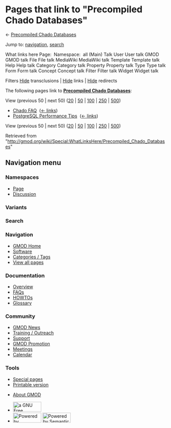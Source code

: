 <div id="mw-page-base" class="noprint">

</div>

<div id="mw-head-base" class="noprint">

</div>

<div id="content" class="mw-body" role="main">

<span id="top"></span>

<div id="mw-js-message" style="display:none;">

</div>



# <span dir="auto">Pages that link to "Precompiled Chado Databases"</span>

<div id="bodyContent">

<div id="contentSub">

← [Precompiled Chado
Databases](/wiki/Precompiled_Chado_Databases "Precompiled Chado Databases")

</div>

<div id="jump-to-nav" class="mw-jump">

Jump to: [navigation](#mw-navigation), [search](#p-search)

</div>

<div id="mw-content-text">

What links here Page:  Namespace:  all (Main) Talk User User talk GMOD
GMOD talk File File talk MediaWiki MediaWiki talk Template Template talk
Help Help talk Category Category talk Property Property talk Type Type
talk Form Form talk Concept Concept talk Filter Filter talk Widget
Widget talk

Filters
[Hide](/mediawiki/index.php?title=Special:WhatLinksHere/Precompiled_Chado_Databases&hidetrans=1 "Special:WhatLinksHere/Precompiled Chado Databases")
transclusions \|
[Hide](/mediawiki/index.php?title=Special:WhatLinksHere/Precompiled_Chado_Databases&hidelinks=1 "Special:WhatLinksHere/Precompiled Chado Databases")
links \|
[Hide](/mediawiki/index.php?title=Special:WhatLinksHere/Precompiled_Chado_Databases&hideredirs=1 "Special:WhatLinksHere/Precompiled Chado Databases")
redirects

The following pages link to **[Precompiled Chado
Databases](/wiki/Precompiled_Chado_Databases "Precompiled Chado Databases")**:

View (previous 50 \| next 50)
([20](/mediawiki/index.php?title=Special:WhatLinksHere/Precompiled_Chado_Databases&limit=20 "Special:WhatLinksHere/Precompiled Chado Databases")
\|
[50](/mediawiki/index.php?title=Special:WhatLinksHere/Precompiled_Chado_Databases&limit=50 "Special:WhatLinksHere/Precompiled Chado Databases")
\|
[100](/mediawiki/index.php?title=Special:WhatLinksHere/Precompiled_Chado_Databases&limit=100 "Special:WhatLinksHere/Precompiled Chado Databases")
\|
[250](/mediawiki/index.php?title=Special:WhatLinksHere/Precompiled_Chado_Databases&limit=250 "Special:WhatLinksHere/Precompiled Chado Databases")
\|
[500](/mediawiki/index.php?title=Special:WhatLinksHere/Precompiled_Chado_Databases&limit=500 "Special:WhatLinksHere/Precompiled Chado Databases"))

- [Chado FAQ](/wiki/Chado_FAQ "Chado FAQ") ‎
  <span class="mw-whatlinkshere-tools">([←
  links](/mediawiki/index.php?title=Special:WhatLinksHere&target=Chado+FAQ "Special:WhatLinksHere"))</span>
- [PostgreSQL Performance
  Tips](/wiki/PostgreSQL_Performance_Tips "PostgreSQL Performance Tips")
  ‎ <span class="mw-whatlinkshere-tools">([←
  links](/mediawiki/index.php?title=Special:WhatLinksHere&target=PostgreSQL+Performance+Tips "Special:WhatLinksHere"))</span>

View (previous 50 \| next 50)
([20](/mediawiki/index.php?title=Special:WhatLinksHere/Precompiled_Chado_Databases&limit=20 "Special:WhatLinksHere/Precompiled Chado Databases")
\|
[50](/mediawiki/index.php?title=Special:WhatLinksHere/Precompiled_Chado_Databases&limit=50 "Special:WhatLinksHere/Precompiled Chado Databases")
\|
[100](/mediawiki/index.php?title=Special:WhatLinksHere/Precompiled_Chado_Databases&limit=100 "Special:WhatLinksHere/Precompiled Chado Databases")
\|
[250](/mediawiki/index.php?title=Special:WhatLinksHere/Precompiled_Chado_Databases&limit=250 "Special:WhatLinksHere/Precompiled Chado Databases")
\|
[500](/mediawiki/index.php?title=Special:WhatLinksHere/Precompiled_Chado_Databases&limit=500 "Special:WhatLinksHere/Precompiled Chado Databases"))

</div>

<div class="printfooter">

Retrieved from
"<http://gmod.org/wiki/Special:WhatLinksHere/Precompiled_Chado_Databases>"

</div>

<div id="catlinks" class="catlinks catlinks-allhidden">

</div>

<div class="visualClear">

</div>

</div>

</div>

<div id="mw-navigation">

## Navigation menu

<div id="mw-head">



<div id="left-navigation">

<div id="p-namespaces" class="vectorTabs" role="navigation"
aria-labelledby="p-namespaces-label">

### Namespaces

- <span id="ca-nstab-main"><a href="/wiki/Precompiled_Chado_Databases" accesskey="c"
  title="View the content page [c]">Page</a></span>
- <span id="ca-talk"><a
  href="/mediawiki/index.php?title=Talk:Precompiled_Chado_Databases&amp;action=edit&amp;redlink=1"
  accesskey="t"
  title="Discussion about the content page [t]">Discussion</a></span>

</div>

<div id="p-variants" class="vectorMenu emptyPortlet" role="navigation"
aria-labelledby="p-variants-label">

### 

### Variants[](#)

<div class="menu">

</div>

</div>

</div>

<div id="right-navigation">





</div>

<div id="p-search" role="search">

### Search

<div id="simpleSearch">

</div>

</div>

</div>

</div>

<div id="mw-panel">

<div id="p-logo" role="banner">

<a href="/wiki/Main_Page"
style="background-image: url(http://gmod.org/images/GMOD-cogs.png);"
title="Visit the main page"></a>

</div>

<div id="p-Navigation" class="portal" role="navigation"
aria-labelledby="p-Navigation-label">

### Navigation

<div class="body">

- <span id="n-GMOD-Home">[GMOD Home](/wiki/Main_Page)</span>
- <span id="n-Software">[Software](/wiki/GMOD_Components)</span>
- <span id="n-Categories-.2F-Tags">[Categories /
  Tags](/wiki/Categories)</span>
- <span id="n-View-all-pages">[View all
  pages](/wiki/Special:AllPages)</span>

</div>

</div>

<div id="p-Documentation" class="portal" role="navigation"
aria-labelledby="p-Documentation-label">

### Documentation

<div class="body">

- <span id="n-Overview">[Overview](/wiki/Overview)</span>
- <span id="n-FAQs">[FAQs](/wiki/Category:FAQ)</span>
- <span id="n-HOWTOs">[HOWTOs](/wiki/Category:HOWTO)</span>
- <span id="n-Glossary">[Glossary](/wiki/Glossary)</span>

</div>

</div>

<div id="p-Community" class="portal" role="navigation"
aria-labelledby="p-Community-label">

### Community

<div class="body">

- <span id="n-GMOD-News">[GMOD News](/wiki/GMOD_News)</span>
- <span id="n-Training-.2F-Outreach">[Training /
  Outreach](/wiki/Training_and_Outreach)</span>
- <span id="n-Support">[Support](/wiki/Support)</span>
- <span id="n-GMOD-Promotion">[GMOD
  Promotion](/wiki/GMOD_Promotion)</span>
- <span id="n-Meetings">[Meetings](/wiki/Meetings)</span>
- <span id="n-Calendar">[Calendar](/wiki/Calendar)</span>

</div>

</div>

<div id="p-tb" class="portal" role="navigation"
aria-labelledby="p-tb-label">

### Tools

<div class="body">

- <span id="t-specialpages"><a href="/wiki/Special:SpecialPages" accesskey="q"
  title="A list of all special pages [q]">Special pages</a></span>
- <span id="t-print"><a
  href="/mediawiki/index.php?title=Special:WhatLinksHere/Precompiled_Chado_Databases&amp;printable=yes"
  rel="alternate" accesskey="p"
  title="Printable version of this page [p]">Printable version</a></span>

</div>

</div>

</div>

</div>

<div id="footer" role="contentinfo">

- <span id="footer-places-about">[About
  GMOD](/wiki/GMOD:About "GMOD:About")</span>

<!-- -->

- <span id="footer-copyrightico">[<img src="http://www.gnu.org/graphics/gfdl-logo-small.png" width="88"
  height="31" alt="a GNU Free Documentation License" />](http://www.gnu.org/licenses/fdl-1.3.html)</span>
- <span id="footer-poweredbyico">[<img src="/mediawiki/skins/common/images/poweredby_mediawiki_88x31.png"
  width="88" height="31" alt="Powered by MediaWiki" />](//www.mediawiki.org/)
  [<img
  src="/mediawiki/extensions/SemanticMediaWiki/includes/../resources/images/smw_button.png"
  width="88" height="31" alt="Powered by Semantic MediaWiki" />](https://www.semantic-mediawiki.org/wiki/Semantic_MediaWiki)</span>

<div style="clear:both">

</div>

</div>
